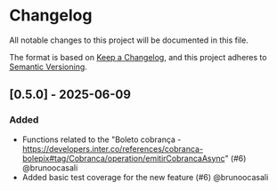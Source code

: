 # Changelog

All notable changes to this project will be documented in this file.

The format is based on [Keep a Changelog](https://keepachangelog.com/en/1.1.0/),
and this project adheres to [Semantic Versioning](https://semver.org/spec/v2.0.0.html).

## [0.5.0] - 2025-06-09

### Added

- Functions related to the "Boleto cobrança - https://developers.inter.co/references/cobranca-bolepix#tag/Cobranca/operation/emitirCobrancaAsync" (#6) @brunoocasali
- Added basic test coverage for the new feature (#6) @brunoocasali
